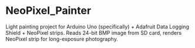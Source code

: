 NeoPixel_Painter
================

Light painting project for Arduino Uno (specifically) + Adafruit Data Logging Shield + NeoPixel strips.  Reads 24-bit BMP image from SD card, renders NeoPixel strip for long-exposure photography.
